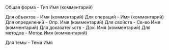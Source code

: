 Общая форма - Тип Имя (комментарий)

Для объектов - Имя (комментарий)
Для операций - Имя (комментарий)
Для определений - Опр. Имя (комментарий)
Для свойств - Св-во Имя (комментарий)
Для доказательств - Док. Имя (комментарий)
Для методов - Метод Имя (комментарий)

Для темы - Тема Имя

